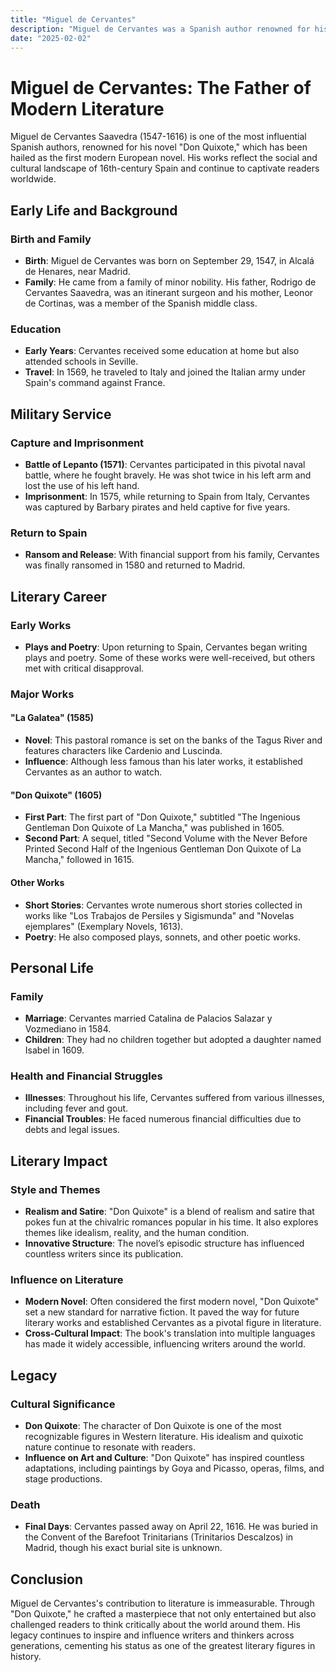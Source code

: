 ```yaml
---
title: "Miguel de Cervantes"
description: "Miguel de Cervantes was a Spanish author renowned for his novel "Don Quixote," often considered the first modern European novel, which has had a profound influence on literature and cultural arts worldwide."
date: "2025-02-02"
--- 
```


# Miguel de Cervantes: The Father of Modern Literature

Miguel de Cervantes Saavedra (1547-1616) is one of the most influential Spanish authors, renowned for his novel "Don Quixote," which has been hailed as the first modern European novel. His works reflect the social and cultural landscape of 16th-century Spain and continue to captivate readers worldwide.

## Early Life and Background

### Birth and Family
- **Birth**: Miguel de Cervantes was born on September 29, 1547, in Alcalá de Henares, near Madrid.
- **Family**: He came from a family of minor nobility. His father, Rodrigo de Cervantes Saavedra, was an itinerant surgeon and his mother, Leonor de Cortinas, was a member of the Spanish middle class.

### Education
- **Early Years**: Cervantes received some education at home but also attended schools in Seville.
- **Travel**: In 1569, he traveled to Italy and joined the Italian army under Spain's command against France.

## Military Service

### Capture and Imprisonment
- **Battle of Lepanto (1571)**: Cervantes participated in this pivotal naval battle, where he fought bravely. He was shot twice in his left arm and lost the use of his left hand.
- **Imprisonment**: In 1575, while returning to Spain from Italy, Cervantes was captured by Barbary pirates and held captive for five years.

### Return to Spain
- **Ransom and Release**: With financial support from his family, Cervantes was finally ransomed in 1580 and returned to Madrid.
  
## Literary Career

### Early Works
- **Plays and Poetry**: Upon returning to Spain, Cervantes began writing plays and poetry. Some of these works were well-received, but others met with critical disapproval.

### Major Works

#### "La Galatea" (1585)
- **Novel**: This pastoral romance is set on the banks of the Tagus River and features characters like Cardenio and Luscinda.
- **Influence**: Although less famous than his later works, it established Cervantes as an author to watch.

#### "Don Quixote" (1605)
- **First Part**: The first part of "Don Quixote," subtitled "The Ingenious Gentleman Don Quixote of La Mancha," was published in 1605.
- **Second Part**: A sequel, titled "Second Volume with the Never Before Printed Second Half of the Ingenious Gentleman Don Quixote of La Mancha," followed in 1615.

#### Other Works
- **Short Stories**: Cervantes wrote numerous short stories collected in works like "Los Trabajos de Persiles y Sigismunda" and "Novelas ejemplares" (Exemplary Novels, 1613).
- **Poetry**: He also composed plays, sonnets, and other poetic works.

## Personal Life

### Family
- **Marriage**: Cervantes married Catalina de Palacios Salazar y Vozmediano in 1584.
- **Children**: They had no children together but adopted a daughter named Isabel in 1609.

### Health and Financial Struggles
- **Illnesses**: Throughout his life, Cervantes suffered from various illnesses, including fever and gout.
- **Financial Troubles**: He faced numerous financial difficulties due to debts and legal issues.

## Literary Impact

### Style and Themes
- **Realism and Satire**: "Don Quixote" is a blend of realism and satire that pokes fun at the chivalric romances popular in his time. It also explores themes like idealism, reality, and the human condition.
- **Innovative Structure**: The novel’s episodic structure has influenced countless writers since its publication.

### Influence on Literature
- **Modern Novel**: Often considered the first modern novel, "Don Quixote" set a new standard for narrative fiction. It paved the way for future literary works and established Cervantes as a pivotal figure in literature.
- **Cross-Cultural Impact**: The book's translation into multiple languages has made it widely accessible, influencing writers around the world.

## Legacy

### Cultural Significance
- **Don Quixote**: The character of Don Quixote is one of the most recognizable figures in Western literature. His idealism and quixotic nature continue to resonate with readers.
- **Influence on Art and Culture**: "Don Quixote" has inspired countless adaptations, including paintings by Goya and Picasso, operas, films, and stage productions.

### Death
- **Final Days**: Cervantes passed away on April 22, 1616. He was buried in the Convent of the Barefoot Trinitarians (Trinitarios Descalzos) in Madrid, though his exact burial site is unknown.

## Conclusion

Miguel de Cervantes's contribution to literature is immeasurable. Through "Don Quixote," he crafted a masterpiece that not only entertained but also challenged readers to think critically about the world around them. His legacy continues to inspire and influence writers and thinkers across generations, cementing his status as one of the greatest literary figures in history.

